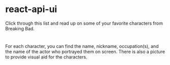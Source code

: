 # react-api-ui

Click through this list and read up on some of your favorite characters from Breaking Bad.

#

For each character, you can find the name, nickname, occupation(s), and the name of the actor who portrayed them on screen. There is also a picture to provide visual aid for the characters.
